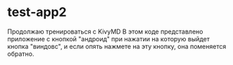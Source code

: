 # test-app2
Продолжаю тренироваться с KivyMD
В этом коде представлено приложение с кнопкой "андроид" при нажатии на которую выйдет кнопка "виндовс", и если опять нажмете на эту кнопку, она поменяется обратно.
